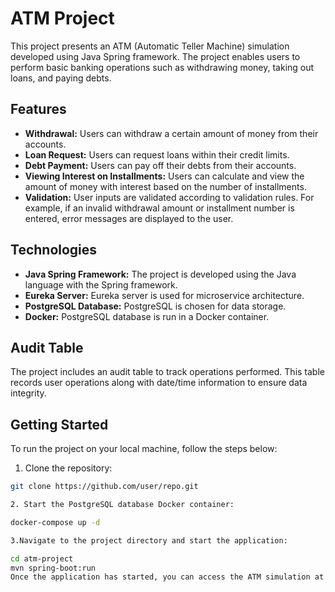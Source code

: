 # ATM Project

This project presents an ATM (Automatic Teller Machine) simulation developed using Java Spring framework. The project enables users to perform basic banking operations such as withdrawing money, taking out loans, and paying debts.

## Features

- **Withdrawal:** Users can withdraw a certain amount of money from their accounts.
- **Loan Request:** Users can request loans within their credit limits.
- **Debt Payment:** Users can pay off their debts from their accounts.
- **Viewing Interest on Installments:** Users can calculate and view the amount of money with interest based on the number of installments.
- **Validation:** User inputs are validated according to validation rules. For example, if an invalid withdrawal amount or installment number is entered, error messages are displayed to the user.

## Technologies

- **Java Spring Framework:** The project is developed using the Java language with the Spring framework.
- **Eureka Server:** Eureka server is used for microservice architecture.
- **PostgreSQL Database:** PostgreSQL is chosen for data storage.
- **Docker:** PostgreSQL database is run in a Docker container.

## Audit Table

The project includes an audit table to track operations performed. This table records user operations along with date/time information to ensure data integrity.

## Getting Started

To run the project on your local machine, follow the steps below:

1. Clone the repository:

```bash
git clone https://github.com/user/repo.git

2. Start the PostgreSQL database Docker container:

docker-compose up -d

3.Navigate to the project directory and start the application:

cd atm-project
mvn spring-boot:run
Once the application has started, you can access the ATM simulation at http://localhost:8080
